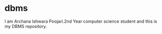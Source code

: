 # dbms
I am Archana Ishwara Poojari.2nd Year computer science student and this is my DBMS repository.
